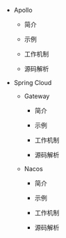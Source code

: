 - Apollo

    - 简介

    - 示例

    - 工作机制

    - 源码解析

- Spring Cloud

	- Gateway

		- 简介

		- 示例

		- 工作机制

		- 源码解析

    - Nacos

		- 简介

		- 示例

		- 工作机制

		- 源码解析

